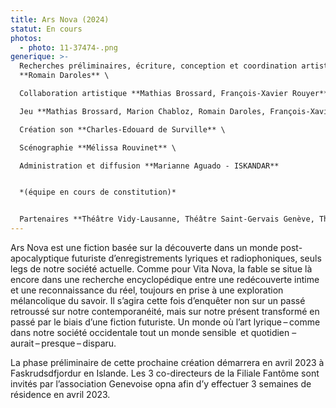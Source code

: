 ```yaml
---
title: Ars Nova (2024)
statut: En cours
photos:
  - photo: 11-37474-.png
generique: >-
  Recherches préliminaires, écriture, conception et coordination artistique
  **Romain Daroles** \

  Collaboration artistique **Mathias Brossard, François-Xavier Rouyer** \

  Jeu **Mathias Brossard, Marion Chabloz, Romain Daroles, François-Xavier Rouyer** \

  Création son **Charles-Edouard de Surville** \

  Scénographie **Mélissa Rouvinet** \

  Administration et diffusion **Marianne Aguado - ISKANDAR** 


  *(équipe en cours de constitution)* 


  Partenaires **Théâtre Vidy-Lausanne, Théâtre Saint-Gervais Genève, Théâtre l’Usine à Gaz de Nyon (en cours)**
---
```

Ars Nova est une fiction basée sur la découverte dans un monde post-apocalyptique futuriste d’enregistrements lyriques et radiophoniques, seuls legs de notre société actuelle. Comme pour Vita Nova, la fable se situe là encore dans une recherche encyclopédique entre une redécouverte intime et une reconnaissance du réel, toujours en prise à une exploration mélancolique du savoir. Il s’agira cette fois d’enquêter non sur un passé retroussé sur notre contemporanéité, mais sur notre présent transformé en passé par le biais d’une fiction futuriste. Un monde où l’art lyrique – comme dans notre société occidentale tout un monde sensible  et quotidien – aurait – presque – disparu.

La phase préliminaire de cette prochaine création démarrera en avril 2023 à Faskrudsdfjordur en Islande. Les 3 co-directeurs de la Filiale Fantôme sont invités par l’association Genevoise opna afin d’y effectuer 3 semaines de résidence en avril 2023.